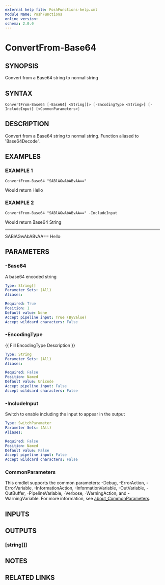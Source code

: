 ```yaml
---
external help file: PoshFunctions-help.xml
Module Name: PoshFunctions
online version:
schema: 2.0.0
---
```


# ConvertFrom-Base64

## SYNOPSIS
Convert from a Base64 string to normal string

## SYNTAX

```
ConvertFrom-Base64 [-Base64] <String[]> [-EncodingType <String>] [-IncludeInput] [<CommonParameters>]
```

## DESCRIPTION
Convert from a Base64 string to normal string.
Function aliased to 'Base64Decode'.

## EXAMPLES

### EXAMPLE 1
```
ConvertFrom-Base64 "SABlAGwAbABvAA=="
```

Would return
Hello

### EXAMPLE 2
```
ConvertFrom-Base64 "SABlAGwAbABvAA==" -IncludeInput
```

Would return
Base64           String
------           ------
SABlAGwAbABvAA== Hello

## PARAMETERS

### -Base64
A base64 encoded string

```yaml
Type: String[]
Parameter Sets: (All)
Aliases:

Required: True
Position: 1
Default value: None
Accept pipeline input: True (ByValue)
Accept wildcard characters: False
```

### -EncodingType
{{ Fill EncodingType Description }}

```yaml
Type: String
Parameter Sets: (All)
Aliases:

Required: False
Position: Named
Default value: Unicode
Accept pipeline input: False
Accept wildcard characters: False
```

### -IncludeInput
Switch to enable including the input to appear in the output

```yaml
Type: SwitchParameter
Parameter Sets: (All)
Aliases:

Required: False
Position: Named
Default value: False
Accept pipeline input: False
Accept wildcard characters: False
```

### CommonParameters
This cmdlet supports the common parameters: -Debug, -ErrorAction, -ErrorVariable, -InformationAction, -InformationVariable, -OutVariable, -OutBuffer, -PipelineVariable, -Verbose, -WarningAction, and -WarningVariable. For more information, see [about_CommonParameters](http://go.microsoft.com/fwlink/?LinkID=113216).

## INPUTS

## OUTPUTS

### [string[]]
## NOTES

## RELATED LINKS
